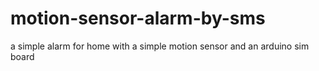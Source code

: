 # motion-sensor-alarm-by-sms
a simple alarm for home with a simple motion sensor and an arduino sim board
